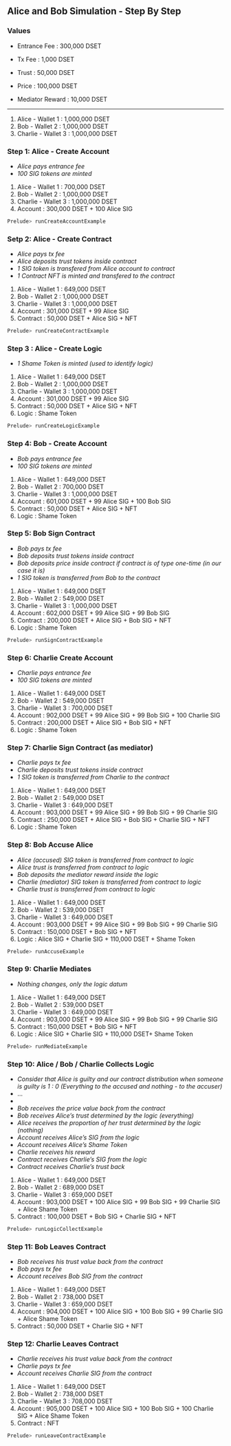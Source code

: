 ## Alice and Bob Simulation - Step By Step

### Values

- Entrance Fee : 300,000 DSET
- Tx Fee : 1,000 DSET

- Trust : 50,000 DSET
- Price : 100,000 DSET
- Mediator Reward : 10,000 DSET

-----------------------------------

1. Alice - Wallet 1 : 1,000,000 DSET
2. Bob - Wallet 2 : 1,000,000 DSET
3. Charlie - Wallet 3 : 1,000,000 DSET

### Step 1: Alice - Create Account

- *Alice pays entrance fee*
- *100 SIG tokens are minted*

1. Alice - Wallet 1 : 700,000 DSET
2. Bob - Wallet 2 : 1,000,000 DSET
3. Charlie - Wallet 3 : 1,000,000 DSET
4. Account : 300,000 DSET + 100 Alice SIG

```bash
Prelude> runCreateAccountExample
```

### Setp 2: Alice - Create Contract

- *Alice pays tx fee*
- *Alice deposits trust tokens inside contract*
- *1 SIG token is transfered from Alice account to contract*
- *1 Contract NFT is minted and transfered to the contract*

1. Alice - Wallet 1 : 649,000 DSET
2. Bob - Wallet 2 : 1,000,000 DSET
3. Charlie - Wallet 3 : 1,000,000 DSET
4. Account : 301,000 DSET + 99 Alice SIG
5. Contract : 50,000 DSET + Alice SIG + NFT

```bash
Prelude> runCreateContractExample
```

### Step 3 : Alice - Create Logic

- *1 Shame Token is minted (used to identify logic)*

1. Alice - Wallet 1 : 649,000 DSET
2. Bob - Wallet 2 : 1,000,000 DSET
3. Charlie - Wallet 3 : 1,000,000 DSET
4. Account : 301,000 DSET + 99 Alice SIG
5. Contract : 50,000 DSET + Alice SIG + NFT
6. Logic : Shame Token

```bash
Prelude> runCreateLogicExample
```

### Step 4: Bob - Create Account

- *Bob pays entrance fee*
- *100 SIG tokens are minted*

1. Alice - Wallet 1 : 649,000 DSET
2. Bob - Wallet 2 : 700,000 DSET
3. Charlie - Wallet 3 : 1,000,000 DSET
4. Account : 601,000 DSET + 99 Alice SIG + 100 Bob SIG
5. Contract : 50,000 DSET + Alice SIG + NFT
6. Logic : Shame Token

### Step 5: Bob Sign Contract

- *Bob pays tx fee*
- *Bob deposits trust tokens inside contract*
- *Bob deposits price inside contract if contract is of type one-time (in our case it is)*
- *1 SIG token is transferred from Bob to the contract*

1. Alice - Wallet 1 : 649,000 DSET
2. Bob - Wallet 2 : 549,000 DSET
3. Charlie - Wallet 3 : 1,000,000 DSET
4. Account : 602,000 DSET + 99 Alice SIG + 99 Bob SIG
5. Contract : 200,000 DSET + Alice SIG + Bob SIG + NFT
6. Logic : Shame Token

```bash
Prelude> runSignContractExample
```

### Step 6: Charlie Create Account

- *Charlie pays entrance fee*
- *100 SIG tokens are minted*

1. Alice - Wallet 1 : 649,000 DSET
2. Bob - Wallet 2 : 549,000 DSET
3. Charlie - Wallet 3 : 700,000 DSET
4. Account : 902,000 DSET + 99 Alice SIG + 99 Bob SIG + 100 Charlie SIG
5. Contract : 200,000 DSET + Alice SIG + Bob SIG + NFT
6. Logic : Shame Token

### Step 7: Charlie Sign Contract (as mediator)

- *Charlie pays tx fee*
- *Charlie deposits trust tokens inside contract*
- *1 SIG token is transferred from Charlie to the contract*

1. Alice - Wallet 1 : 649,000 DSET
2. Bob - Wallet 2 : 549,000 DSET
3. Charlie - Wallet 3 : 649,000 DSET
4. Account : 903,000 DSET + 99 Alice SIG + 99 Bob SIG + 99 Charlie SIG
5. Contract : 250,000 DSET + Alice SIG + Bob SIG + Charlie SIG + NFT
6. Logic : Shame Token

### Step 8: Bob Accuse Alice

- *Alice (accused) SIG token is transferred from contract to logic*
- *Alice trust is transferred from contract to logic*
- *Bob deposits the mediator reward inside the logic*
- *Charlie (mediator) SIG token is transferred from contract to logic*
- *Charlie trust is transferred from contract to logic*

1. Alice - Wallet 1 : 649,000 DSET
2. Bob - Wallet 2 : 539,000 DSET
3. Charlie - Wallet 3 : 649,000 DSET
4. Account : 903,000 DSET + 99 Alice SIG + 99 Bob SIG + 99 Charlie SIG
5. Contract : 150,000 DSET + Bob SIG + NFT
6. Logic : Alice SIG  + Charlie SIG  + 110,000 DSET + Shame Token

```bash
Prelude> runAccuseExample
```

### Step 9: Charlie Mediates

- *Nothing changes, only the logic datum*

1. Alice - Wallet 1 : 649,000 DSET
2. Bob - Wallet 2 : 539,000 DSET
3. Charlie - Wallet 3 : 649,000 DSET
4. Account : 903,000 DSET + 99 Alice SIG + 99 Bob SIG + 99 Charlie SIG
5. Contract : 150,000 DSET + Bob SIG + NFT
6. Logic : Alice SIG  + Charlie SIG  + 110,000 DSET+ Shame Token

```bash
Prelude> runMediateExample
```

### Step 10: Alice / Bob / Charlie Collects Logic

- *Consider that Alice is guilty and our contract distribution when someone is guilty is 1 : 0 (Everything to the accused and nothing - to the accuser)*
- …
- 
- *Bob receives the price value back from the contract*
- *Bob receives Alice’s trust determined by the logic (everything)*
- *Alice receives the proportion of her trust determined by the logic (nothing)*
- *Account receives Alice’s SIG from the logic*
- *Account receives Alice’s Shame Token*
- *Charlie receives his reward*
- *Contract receives Charlie’s SIG from the logic*
- *Contract receives Charlie’s trust back*

1. Alice - Wallet 1 : 649,000 DSET
2. Bob - Wallet 2 : 689,000 DSET
3. Charlie - Wallet 3 : 659,000 DSET
4. Account : 903,000 DSET + 100 Alice SIG + 99 Bob SIG + 99 Charlie SIG + Alice Shame Token
5. Contract : 100,000 DSET + Bob SIG + Charlie SIG + NFT

```bash
Prelude> runLogicCollectExample
```

### Step 11: Bob Leaves Contract

- *Bob receives his trust value back from the contract*
- *Bob pays tx fee*
- *Account receives Bob SIG from the contract*

1. Alice - Wallet 1 : 649,000 DSET
2. Bob - Wallet 2 : 738,000 DSET
3. Charlie - Wallet 3 : 659,000 DSET
4. Account : 904,000 DSET + 100 Alice SIG + 100 Bob SIG + 99 Charlie SIG + Alice Shame Token
5. Contract : 50,000 DSET  + Charlie SIG + NFT

### Step 12: Charlie Leaves Contract

- *Charlie receives his trust value back from the contract*
- *Charlie pays tx fee*
- *Account receives Charlie SIG from the contract*

1. Alice - Wallet 1 : 649,000 DSET
2. Bob - Wallet 2 : 738,000 DSET
3. Charlie - Wallet 3 : 708,000 DSET
4. Account : 905,000 DSET + 100 Alice SIG + 100 Bob SIG + 100 Charlie SIG + Alice Shame Token
5. Contract : NFT

```bash
Prelude> runLeaveContractExample
```